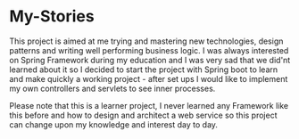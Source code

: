 # My-Stories
This project is aimed at me trying and mastering new technologies, design patterns and writing well performing business logic. 
I was always interested on Spring Framework during my education and I was very sad that we did'nt learned about it so I decided to start the project with Spring boot to learn and make quickly a working project - after set ups I would like to implement my own controllers and servlets to see inner processes.

Please note that this is a learner project, I never learned any Framework like this before and how to design and architect a web service so this project can change upon my knowledge and interest day to day.

